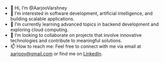 - 👋 Hi, I’m @AarjooVarshney
- 👀 I’m interested in software development, artificial intelligence, and building scalable applications.
- 🌱 I’m currently learning advanced topics in backend development and exploring cloud computing.
- 💞️ I’m looking to collaborate on projects that involve innovative technologies and contribute to meaningful solutions.
- 📫 How to reach me: Feel free to connect with me via email at aarjoov@gmail.com or find me on [LinkedIn](https://www.linkedin.com/in/aarjoo-varshneyy/).

<!---
AarjooVarshney/AarjooVarshney is a ✨ special ✨ repository because its `README.md` (this file) appears on your GitHub profile.
You can click the Preview link to take a look at your changes.
--->

